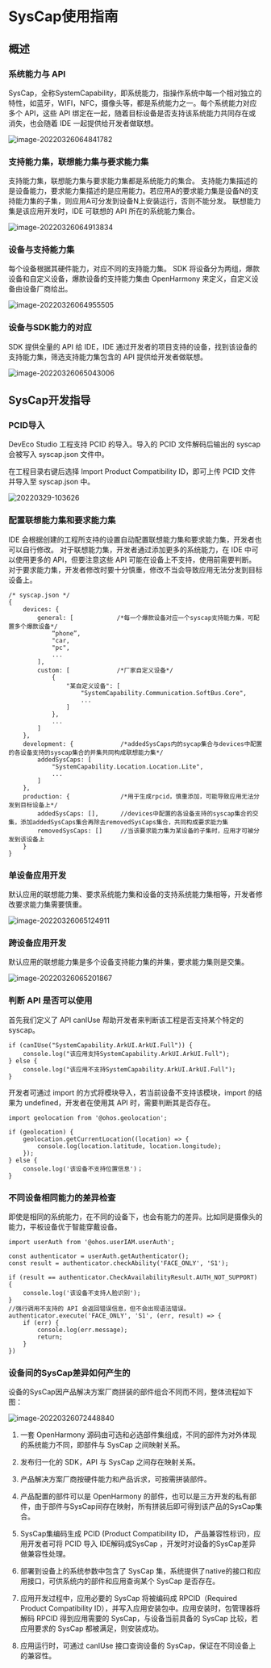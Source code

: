 # SysCap使用指南

## 概述

### 系统能力与 API

SysCap，全称SystemCapability，即系统能力，指操作系统中每一个相对独立的特性，如蓝牙，WIFI，NFC，摄像头等，都是系统能力之一。每个系统能力对应多个 API，这些 API 绑定在一起，随着目标设备是否支持该系统能力共同存在或消失，也会随着 IDE 一起提供给开发者做联想。

![image-20220326064841782](figures/image-20220326064841782.png)



### 支持能力集，联想能力集与要求能力集

支持能力集，联想能力集与要求能力集都是系统能力的集合。
支持能力集描述的是设备能力，要求能力集描述的是应用能力。若应用A的要求能力集是设备N的支持能力集的子集，则应用A可分发到设备N上安装运行，否则不能分发。
联想能力集是该应用开发时，IDE 可联想的 API 所在的系统能力集合。

![image-20220326064913834](figures/image-20220326064913834.png)



### 设备与支持能力集

每个设备根据其硬件能力，对应不同的支持能力集。
SDK 将设备分为两组，爆款设备和自定义设备，爆款设备的支持能力集由 OpenHarmony 来定义，自定义设备由设备厂商给出。

![image-20220326064955505](figures/image-20220326064955505.png)



### 设备与SDK能力的对应

SDK 提供全量的 API 给 IDE，IDE 通过开发者的项目支持的设备，找到该设备的支持能力集，筛选支持能力集包含的 API 提供给开发者做联想。

![image-20220326065043006](figures/image-20220326065043006.png)



## SysCap开发指导

### PCID导入

DevEco Studio 工程支持 PCID 的导入。导入的 PCID 文件解码后输出的 syscap 会被写入 syscap.json 文件中。

在工程目录右键后选择 Import Product Compatibility ID，即可上传 PCID 文件并导入至 syscap.json 中。

![20220329-103626](figures/20220329-103626.gif)



### 配置联想能力集和要求能力集

IDE 会根据创建的工程所支持的设置自动配置联想能力集和要求能力集，开发者也可以自行修改。
对于联想能力集，开发者通过添加更多的系统能力，在 IDE 中可以使用更多的 API，但要注意这些 API 可能在设备上不支持，使用前需要判断。
对于要求能力集，开发者修改时要十分慎重，修改不当会导致应用无法分发到目标设备上。

```
/* syscap.json */
{
	devices: {
		general: [            /*每一个爆款设备对应一个syscap支持能力集，可配置多个爆款设备*/
			“phone”,
			"car,
			"pc",
			...
		],
		custom: [             /*厂家自定义设备*/
			{
				"某自定义设备": [
					"SystemCapability.Communication.SoftBus.Core",
					...
				]
			},
			...
		]
	},
	development: {             /*addedSysCaps内的sycap集合与devices中配置的各设备支持的syscap集合的并集共同构成联想能力集*/
		addedSysCaps: [
			"SystemCapability.Location.Location.Lite",
			...
		]
	},
	production: {              /*用于生成rpcid，慎重添加，可能导致应用无法分发到目标设备上*/
		addedSysCaps: [],      //devices中配置的各设备支持的syscap集合的交集，添加addedSysCaps集合再除去removedSysCaps集合，共同构成要求能力集
		removedSysCaps: []     //当该要求能力集为某设备的子集时，应用才可被分发到该设备上
	}
}
```



### 单设备应用开发

默认应用的联想能力集、要求系统能力集和设备的支持系统能力集相等，开发者修改要求能力集需要慎重。

![image-20220326065124911](figures/image-20220326065124911.png)



### 跨设备应用开发

默认应用的联想能力集是多个设备支持能力集的并集，要求能力集则是交集。

![image-20220326065201867](figures/image-20220326065201867.png)



### 判断 API 是否可以使用

首先我们定义了 API canIUse 帮助开发者来判断该工程是否支持某个特定的syscap。

```
if (canIUse("SystemCapability.ArkUI.ArkUI.Full")) {
	console.log("该应用支持SystemCapability.ArkUI.ArkUI.Full");
} else {
	console.log("该应用不支持SystemCapability.ArkUI.ArkUI.Full");
}
```

开发者可通过 import 的方式将模块导入，若当前设备不支持该模块，import 的结果为 undefined，开发者在使用其 API 时，需要判断其是否存在。

```
import geolocation from '@ohos.geolocation';

if (geolocation) {
	geolocation.getCurrentLocation((location) => {
		console.log(location.latitude, location.longitude);
	});
} else {
	console.log('该设备不支持位置信息')；
}
```



### 不同设备相同能力的差异检查

即使是相同的系统能力，在不同的设备下，也会有能力的差异。比如同是摄像头的能力，平板设备优于智能穿戴设备。

```
import userAuth from '@ohos.userIAM.userAuth';

const authenticator = userAuth.getAuthenticator();
const result = authenticator.checkAbility('FACE_ONLY', 'S1');

if (result == authenticator.CheckAvailabilityResult.AUTH_NOT_SUPPORT) {
	console.log('该设备不支持人脸识别');
}
//强行调用不支持的 API 会返回错误信息，但不会出现语法错误。
authenticator.execute('FACE_ONLY', 'S1', (err, result) => {
	if (err) {
		console.log(err.message);
		return;
	}
})
```


### 设备间的SysCap差异如何产生的

设备的SysCap因产品解决方案厂商拼装的部件组合不同而不同，整体流程如下图：

![image-20220326072448840](figures/image-20220326072448840.png)

1. 一套 OpenHarmony 源码由可选和必选部件集组成，不同的部件为对外体现的系统能力不同，即部件与 SysCap 之间映射关系。

2. 发布归一化的 SDK，API 与 SysCap 之间存在映射关系。

3. 产品解决方案厂商按硬件能力和产品诉求，可按需拼装部件。

4. 产品配置的部件可以是 OpenHarmony 的部件，也可以是三方开发的私有部件，由于部件与SysCap间存在映射，所有拼装后即可得到该产品的SysCap集合。

5. SysCap集编码生成 PCID (Product Compatibility ID， 产品兼容性标识)，应用开发者可将 PCID 导入 IDE解码成SysCap ，开发时对设备的SysCap差异做兼容性处理。

6. 部署到设备上的系统参数中包含了 SysCap 集，系统提供了native的接口和应用接口，可供系统内的部件和应用查询某个 SysCap 是否存在。

7. 应用开发过程中，应用必要的 SysCap 将被编码成 RPCID（Required Product Compatibility ID），并写入应用安装包中。应用安装时，包管理器将解码 RPCID 得到应用需要的 SysCap，与设备当前具备的 SysCap 比较，若应用要求的 SysCap 都被满足，则安装成功。

8. 应用运行时，可通过 canIUse 接口查询设备的 SysCap，保证在不同设备上的兼容性。
